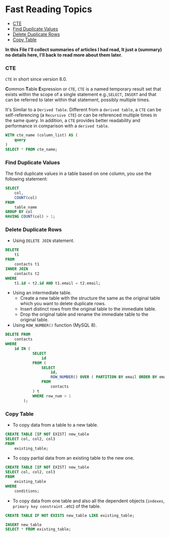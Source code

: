 # Fast Reading Topics

* [CTE](#cte)
* [Find Duplicate Values](#find-duplicate-values)
* [Delete Duplicate Rows](#delete-duplicate-rows)
* [Copy Table](#copy-table)

**In this File I'll collect summaries of articles I had read, It just a (summary) no details here, I'll back to read more about them later.**

### CTE
`CTE` in short since version 8.0.

**C**ommon **T**able **E**xpression or `CTE`, `CTE` is a named temporary result set that exists within the scope of a single statement e.g.,`SELECT`, `INSERT` and that can be referred to later within that statement, possibly multiple times.

It's Similar to a `Derived Table`. Different from a `derived table`, a `CTE` can be self-referencing (a `Recursive CTE`) or can be referenced multiple times in the same query. In addition, a `CTE` provides better readability and performance in comparison with a `derived table`.
```sql
WITH cte_name (column_list) AS (
    query
)
SELECT * FROM cte_name;
```

### Find Duplicate Values
The find duplicate values in a table based on one column, you use the following statement:
```sql
SELECT
    col,
    COUNT(col)
FROM
    table_name
GROUP BY col
HAVING COUNT(col) > 1;
```

### Delete Duplicate Rows
* Using `DELETE JOIN` statement.
```sql
DELETE
    t1
FROM
    contacts t1
INNER JOIN
    contacts t2
WHERE
    t1.id < t2.id AND t1.email = t2.email;
```
* Using an intermediate table.
    * Create a new table with the structure the same as the original table which you want to delete duplicate rows.
    * Insert distinct rows from the original table to the immediate table.
    * Drop the original table and rename the immediate table to the original table.
* Using `ROW_NUMBER()` function (MySQL 8).
```sql
DELETE FROM
    contacts
WHERE
    id IN (
            SELECT
                id
            FROM (
                SELECT
                    id,
                    ROW_NUMBER() OVER ( PARTITION BY email ORDER BY email) AS row_num
                FROM
                    contacts
            ) t
            WHERE row_num > 1
        );
```

### Copy Table
* To copy data from a table to a new table.
```sql
CREATE TABLE [IF NOT EXIST] new_table
SELECT col, col2, col3
FROM
    existing_table;
```
* To copy partial data from an existing table to the new one.
```sql
CREATE TABLE [IF NOT EXIST] new_table
SELECT col, col2, col3
FROM
    existing_table
WHERE
    conditions;
```
* To copy data from one table and also all the dependent objects (`indexes`, `primary key constraint` ..etc) of the table.
```sql
CREATE TABLE IF NOT EXISTS new_table LIKE existing_table;

INSERT new_table
SELECT * FROM existing_table;
```
